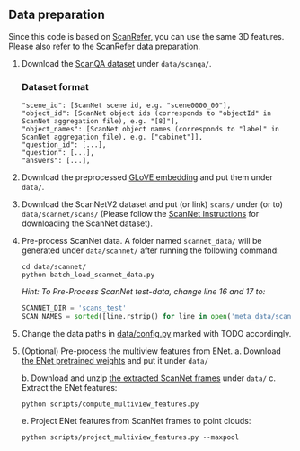 ## Data preparation

Since this code is based on [ScanRefer](https://github.com/daveredrum/ScanRefer), you can use the same 3D features. Please also refer to the ScanRefer data preparation.


1. Download the [ScanQA dataset](https://drive.google.com/drive/folders/1-21A3TBE0QuofEwDg5oDz2z0HEdbVgL2?usp=sharing) under `data/scanqa/`. 

    ### Dataset format
    ```shell
    "scene_id": [ScanNet scene id, e.g. "scene0000_00"],
    "object_id": [ScanNet object ids (corresponds to "objectId" in ScanNet aggregation file), e.g. "[8]"],
    "object_names": [ScanNet object names (corresponds to "label" in ScanNet aggregation file), e.g. ["cabinet"]],
    "question_id": [...],
    "question": [...],
    "answers": [...],
    ```
2. Download the preprocessed [GLoVE embedding](http://kaldir.vc.in.tum.de/glove.p) and put them under `data/`.
3. Download the ScanNetV2 dataset and put (or link) `scans/` under (or to) `data/scannet/scans/` (Please follow the [ScanNet Instructions](data/scannet/README.md) for downloading the ScanNet dataset).
4. Pre-process ScanNet data. A folder named `scannet_data/` will be generated under `data/scannet/` after running the following command:
    ```shell
    cd data/scannet/
    python batch_load_scannet_data.py
    ```
    <em>Hint: To Pre-Process ScanNet test-data, change line 16 and 17 to:</em>
    ```python
    SCANNET_DIR = 'scans_test'
    SCAN_NAMES = sorted([line.rstrip() for line in open('meta_data/scannetv2_test.txt')])
    ```
5. Change the data paths in [data/config.py](../data/config.py) marked with TODO accordingly.
<!-- 5. (Optional) Download the preprocessed [multiview features (~36GB)](http://kaldir.vc.in.tum.de/enet_feats.hdf5) and put it under `data/scannet/scannet_data/`. -->
5. (Optional) Pre-process the multiview features from ENet. 
    a. Download [the ENet pretrained weights](http://kaldir.vc.in.tum.de/ScanRefer/scannetv2_enet.pth) and put it under `data/`
    
    b. Download and unzip [the extracted ScanNet frames](http://kaldir.vc.in.tum.de/3dsis/scannet_train_images.zip) under `data/`
    c. Extract the ENet features:
    ```shell
    python scripts/compute_multiview_features.py
    ```
    e. Project ENet features from ScanNet frames to point clouds:
    ```shell
    python scripts/project_multiview_features.py --maxpool
    ```
